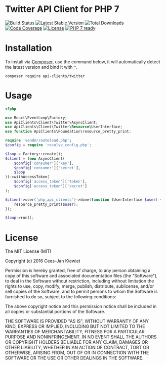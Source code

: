 # Twitter API Client for PHP 7

[![Build Status](https://travis-ci.org/php-api-clients/twitter.svg?branch=master)](https://travis-ci.org/php-api-clients/twitter)
[![Latest Stable Version](https://poser.pugx.org/api-clients/twitter/v/stable.png)](https://packagist.org/packages/api-clients/twitter)
[![Total Downloads](https://poser.pugx.org/api-clients/twitter/downloads.png)](https://packagist.org/packages/api-clients/twitter)
[![Code Coverage](https://scrutinizer-ci.com/g/php-api-clients/twitter/badges/coverage.png?b=master)](https://scrutinizer-ci.com/g/php-api-clients/twitter/?branch=master)
[![License](https://poser.pugx.org/api-clients/twitter/license.png)](https://packagist.org/packages/api-clients/twitter)
[![PHP 7 ready](http://php7ready.timesplinter.ch/php-api-clients/twitter/badge.svg)](https://travis-ci.org/php-api-clients/twitter)


# Installation

To install via [Composer](http://getcomposer.org/), use the command below, it will automatically detect the latest version and bind it with `^`.

```
composer require api-clients/twitter 
```

# Usage

```php
<?php

use React\EventLoop\Factory;
use ApiClients\Client\Twitter\AsyncClient;
use ApiClients\Client\Twitter\Resource\UserInterface;
use function ApiClients\Foundation\resource_pretty_print;

require 'vendor/autoload.php';
$config = require 'resolve_config.php';

$loop = Factory::create();
$client = (new AsyncClient(
    $config['consumer']['key'],
    $config['consumer']['secret'],
    $loop
))->withAccessToken(
    $config['access_token']['token'],
    $config['access_token']['secret']
);

$client->user('php_api_clients')->done(function (UserInterface $user) {
    resource_pretty_print($user);
});

$loop->run();
```

# License

The MIT License (MIT)

Copyright (c) 2016 Cees-Jan Kiewiet

Permission is hereby granted, free of charge, to any person obtaining a copy
of this software and associated documentation files (the "Software"), to deal
in the Software without restriction, including without limitation the rights
to use, copy, modify, merge, publish, distribute, sublicense, and/or sell
copies of the Software, and to permit persons to whom the Software is
furnished to do so, subject to the following conditions:

The above copyright notice and this permission notice shall be included in all
copies or substantial portions of the Software.

THE SOFTWARE IS PROVIDED "AS IS", WITHOUT WARRANTY OF ANY KIND, EXPRESS OR
IMPLIED, INCLUDING BUT NOT LIMITED TO THE WARRANTIES OF MERCHANTABILITY,
FITNESS FOR A PARTICULAR PURPOSE AND NONINFRINGEMENT. IN NO EVENT SHALL THE
AUTHORS OR COPYRIGHT HOLDERS BE LIABLE FOR ANY CLAIM, DAMAGES OR OTHER
LIABILITY, WHETHER IN AN ACTION OF CONTRACT, TORT OR OTHERWISE, ARISING FROM,
OUT OF OR IN CONNECTION WITH THE SOFTWARE OR THE USE OR OTHER DEALINGS IN THE
SOFTWARE.

